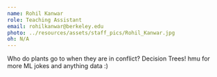 ```yaml
---
name: Rohil Kanwar
role: Teaching Assistant
email: rohilkanwar@berkeley.edu
photo: ../resources/assets/staff_pics/Rohil_Kanwar.jpg
oh: N/A 
---
```

Who do plants go to when they are in conflict? Decision Trees! hmu for more ML jokes and anything data :)
